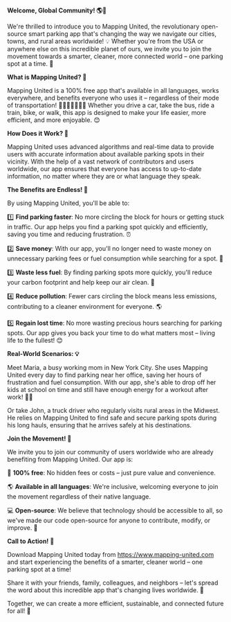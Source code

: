 **Welcome, Global Community! 🌎🚗**

We're thrilled to introduce you to Mapping United, the revolutionary open-source smart parking app that's changing the way we navigate our cities, towns, and rural areas worldwide! 💡 Whether you're from the USA or anywhere else on this incredible planet of ours, we invite you to join the movement towards a smarter, cleaner, more connected world – one parking spot at a time. 🌟

**What is Mapping United? 🤔**

Mapping United is a 100% free app that's available in all languages, works everywhere, and benefits everyone who uses it – regardless of their mode of transportation! 🚗🚌🚂🚴‍♀️🚶‍♂️ Whether you drive a car, take the bus, ride a train, bike, or walk, this app is designed to make your life easier, more efficient, and more enjoyable. 😊

**How Does it Work? 🤝**

Mapping United uses advanced algorithms and real-time data to provide users with accurate information about available parking spots in their vicinity. With the help of a vast network of contributors and users worldwide, our app ensures that everyone has access to up-to-date information, no matter where they are or what language they speak.

**The Benefits are Endless! 🌟**

By using Mapping United, you'll be able to:

1️⃣ **Find parking faster**: No more circling the block for hours or getting stuck in traffic. Our app helps you find a parking spot quickly and efficiently, saving you time and reducing frustration. ⏰

2️⃣ **Save money**: With our app, you'll no longer need to waste money on unnecessary parking fees or fuel consumption while searching for a spot. 🤑

3️⃣ **Waste less fuel**: By finding parking spots more quickly, you'll reduce your carbon footprint and help keep our air clean. 🌿

4️⃣ **Reduce pollution**: Fewer cars circling the block means less emissions, contributing to a cleaner environment for everyone. 🌎

5️⃣ **Regain lost time**: No more wasting precious hours searching for parking spots. Our app gives you back your time to do what matters most – living life to the fullest! 😊

**Real-World Scenarios: 💡**

Meet Maria, a busy working mom in New York City. She uses Mapping United every day to find parking near her office, saving her hours of frustration and fuel consumption. With our app, she's able to drop off her kids at school on time and still have enough energy for a workout after work! 🏋️‍♀️

Or take John, a truck driver who regularly visits rural areas in the Midwest. He relies on Mapping United to find safe and secure parking spots during his long hauls, ensuring that he arrives safely at his destinations.

**Join the Movement! 🌟**

We invite you to join our community of users worldwide who are already benefiting from Mapping United. Our app is:

📱 **100% free**: No hidden fees or costs – just pure value and convenience.

🌎 **Available in all languages**: We're inclusive, welcoming everyone to join the movement regardless of their native language.

💻 **Open-source**: We believe that technology should be accessible to all, so we've made our code open-source for anyone to contribute, modify, or improve. 🤝

**Call to Action! 🔔**

Download Mapping United today from https://www.mapping-united.com and start experiencing the benefits of a smarter, cleaner world – one parking spot at a time!

Share it with your friends, family, colleagues, and neighbors – let's spread the word about this incredible app that's changing lives worldwide. 🌟

Together, we can create a more efficient, sustainable, and connected future for all! 💪